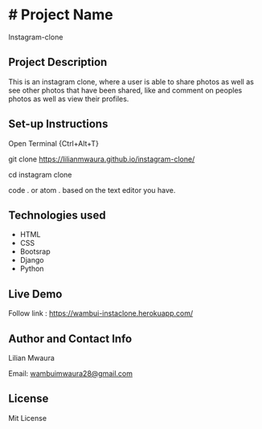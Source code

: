 # # Project Name
Instagram-clone

## Project Description
This is an instagram clone, where a user is able to share photos as well as see other photos that have been shared, like and comment on peoples photos as well as view their profiles.
## Set-up Instructions
Open Terminal {Ctrl+Alt+T}

git clone https://lilianmwaura.github.io/instagram-clone/

cd instagram clone

code . or atom . based on the text editor you have.

## Technologies used
- HTML
- CSS
- Bootsrap
- Django
- Python

## Live Demo

Follow link : https://wambui-instaclone.herokuapp.com/

## Author and Contact Info
Lilian Mwaura

Email: wambuimwaura28@gmail.com

## License
Mit License

